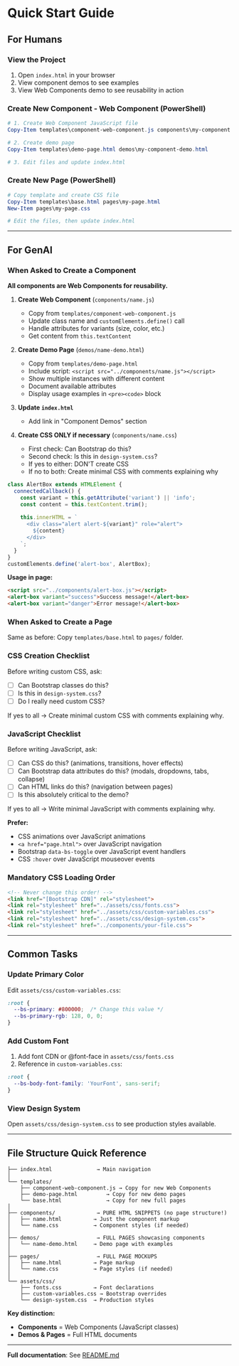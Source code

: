 # Quick Start Guide

## For Humans

### View the Project
1. Open `index.html` in your browser
2. View component demos to see examples
3. View Web Components demo to see reusability in action

### Create New Component - Web Component (PowerShell)

```powershell
# 1. Create Web Component JavaScript file
Copy-Item templates\component-web-component.js components\my-component.js

# 2. Create demo page
Copy-Item templates\demo-page.html demos\my-component-demo.html

# 3. Edit files and update index.html
```

### Create New Page (PowerShell)
```powershell
# Copy template and create CSS file
Copy-Item templates\base.html pages\my-page.html
New-Item pages\my-page.css

# Edit the files, then update index.html
```

---

## For GenAI

### When Asked to Create a Component

**All components are Web Components for reusability.**

1. **Create Web Component** (`components/name.js`)
   - Copy from `templates/component-web-component.js`
   - Update class name and `customElements.define()` call
   - Handle attributes for variants (size, color, etc.)
   - Get content from `this.textContent`

2. **Create Demo Page** (`demos/name-demo.html`)
   - Copy from `templates/demo-page.html`
   - Include script: `<script src="../components/name.js"></script>`
   - Show multiple instances with different content
   - Document available attributes
   - Display usage examples in `<pre><code>` block

3. **Update `index.html`**
   - Add link in "Component Demos" section

4. **Create CSS ONLY if necessary** (`components/name.css`)
   - First check: Can Bootstrap do this?
   - Second check: Is this in `design-system.css`?
   - If yes to either: DON'T create CSS
   - If no to both: Create minimal CSS with comments explaining why
```javascript
class AlertBox extends HTMLElement {
  connectedCallback() {
    const variant = this.getAttribute('variant') || 'info';
    const content = this.textContent.trim();
    
    this.innerHTML = `
      <div class="alert alert-${variant}" role="alert">
        ${content}
      </div>
    `;
  }
}
customElements.define('alert-box', AlertBox);
```

**Usage in page:**
```html
<script src="../components/alert-box.js"></script>
<alert-box variant="success">Success message!</alert-box>
<alert-box variant="danger">Error message!</alert-box>
```

### When Asked to Create a Page

Same as before: Copy `templates/base.html` to `pages/` folder.

### CSS Creation Checklist

Before writing custom CSS, ask:
- [ ] Can Bootstrap classes do this?
- [ ] Is this in `design-system.css`?
- [ ] Do I really need custom CSS?

If yes to all → Create minimal custom CSS with comments explaining why.

### JavaScript Checklist

Before writing JavaScript, ask:
- [ ] Can CSS do this? (animations, transitions, hover effects)
- [ ] Can Bootstrap data attributes do this? (modals, dropdowns, tabs, collapse)
- [ ] Can HTML links do this? (navigation between pages)
- [ ] Is this absolutely critical to the demo?

If yes to all → Write minimal JavaScript with comments explaining why.

**Prefer:**
- CSS animations over JavaScript animations
- `<a href="page.html">` over JavaScript navigation
- Bootstrap `data-bs-toggle` over JavaScript event handlers
- CSS `:hover` over JavaScript mouseover events

### Mandatory CSS Loading Order

```html
<!-- Never change this order! -->
<link href="[Bootstrap CDN]" rel="stylesheet">
<link rel="stylesheet" href="../assets/css/fonts.css">
<link rel="stylesheet" href="../assets/css/custom-variables.css">
<link rel="stylesheet" href="../assets/css/design-system.css">
<link rel="stylesheet" href="../components/your-file.css">
```

---

## Common Tasks

### Update Primary Color
Edit `assets/css/custom-variables.css`:
```css
:root {
  --bs-primary: #800000;  /* Change this value */
  --bs-primary-rgb: 128, 0, 0;
}
```

### Add Custom Font
1. Add font CDN or @font-face in `assets/css/fonts.css`
2. Reference in `custom-variables.css`:
```css
:root {
  --bs-body-font-family: 'YourFont', sans-serif;
}
```

### View Design System
Open `assets/css/design-system.css` to see production styles available.

---

## File Structure Quick Reference

```
├── index.html              → Main navigation
│
└── templates/
    ├── component-web-component.js → Copy for new Web Components
    ├── demo-page.html         → Copy for new demo pages  
    └── base.html              → Copy for new full pages
│
├── components/             → PURE HTML SNIPPETS (no page structure!)
│   ├── name.html          → Just the component markup
│   └── name.css           → Component styles (if needed)
│
├── demos/                  → FULL PAGES showcasing components
│   └── name-demo.html     → Demo page with examples
│
├── pages/                  → FULL PAGE MOCKUPS
│   ├── name.html          → Page markup
│   └── name.css           → Page styles (if needed)
│
└── assets/css/
    ├── fonts.css          → Font declarations
    ├── custom-variables.css → Bootstrap overrides
    └── design-system.css  → Production styles
```

**Key distinction:**
- **Components** = Web Components (JavaScript classes)
- **Demos & Pages** = Full HTML documents

---

**Full documentation**: See [README.md](README.md)
